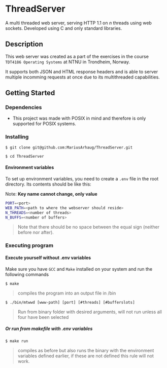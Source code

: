 # ThreadServer

A multi threaded web server, serving HTTP 1.1 on _n_ threads using web sockets. Developed using C and only standard libraries.

## Description

This web server was created as a part of the exercises in the course `TDT4186 Operating Systems` at NTNU in Trondheim, Norway.

It supports both JSON and HTML response headers and is able to server multiple incomming requests at once due to its multithreaded capabilities.

## Getting Started

### Dependencies

- This project was made with POSIX in mind and therefore is only supported for POSIX systems.

### Installing

```
$ git clone git@github.com:MariusArhaug/ThreadServer.git
```

```
$ cd ThreadServer
```

#### Environment variables

To set up environment variables, you need to create a `.env` file in the root directory. Its contents should be like this:

Note: **Key name cannot change, only value**

```bash
PORT=<port>
WEB_PATH=<path to where the webserver should reside>
N_THREADS=<number of threads>
N_BUFFS=<number of buffers>

```

> Note that there should be no space between the equal sign (neither before nor after).

### Executing program

#### Execute yourself without .env variables

Make sure you have `GCC` and `Make` installed on your system and run the following commands

```
$ make
```

> compiles the program into an output file in /bin

```
$ ./bin/mtwwd [www-path] [port] [#threads] [#bufferslots]
```
> Run from binary folder with desired arguments, will not run unless all four have been selected


##### Or run from makefile with .env variables

```
$ make run
```

> compiles as before but also runs the binary with the environment variables defined earlier, if these are not defined this rule will not work.

